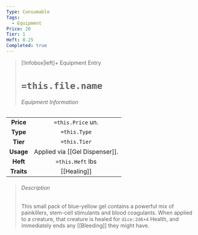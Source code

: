 ```yaml
---
Type: Consumable
Tags:
  - Equipment
Price: 20
Tier: 1
Heft: 0.25
Completed: true
---
```


> [!infobox|left]+ Equipment Entry
> # `=this.file.name`
> ###### Equipment Information
|            |                   |
|:----------:|:-----------------:|
| **Price**  | `=this.Price` un. |
| **Type** | `=this.Type` |
|  **Tier**  |   `=this.Tier`    |
| **Usage**  |     Applied via [[Gel Dispenser]].              |
|  **Heft**  | `=this.Heft` lbs  |
| **Traits** |        [[Healing]]           |
> ###### *Description*
> This small pack of blue-yellow gel contains a powerful mix of painkillers, stem-cell stimulants and blood coagulants. When applied to a creature, that creature is healed for `dice:2d6+4` Health, and immediately ends any [[Bleeding]] they might have. 
